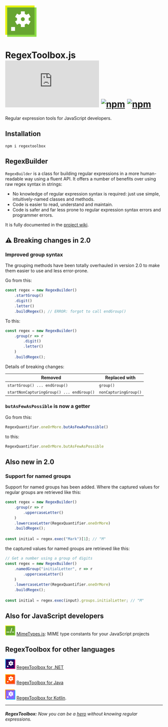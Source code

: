 ![icon](artwork/RegexToolbox-icon-100.png)

# RegexToolbox.js [![CircleCI](https://img.shields.io/circleci/build/gh/markwhitaker/RegexToolbox.js)](https://circleci.com/gh/markwhitaker/RegexToolbox.JS) [![npm](https://img.shields.io/npm/v/regextoolbox)](https://www.npmjs.com/package/regextoolbox) [![npm](https://img.shields.io/npm/dw/regextoolbox)](https://www.npmjs.com/package/regextoolbox)

Regular expression tools for JavaScript developers.

## Installation

```
npm i regextoolbox
```

## RegexBuilder

`RegexBuilder` is a class for building regular expressions in a more human-readable way using a fluent API. It offers a number of benefits over using raw regex syntax in strings:

 - No knowledge of regular expression syntax is required: just use simple, intuitively-named classes and methods.
 - Code is easier to read, understand and maintain.
 - Code is safer and far less prone to regular expression syntax errors and programmer errors.

It is fully documented in the [project wiki](https://github.com/markwhitaker/RegexToolbox.JS/wiki).

## ⚠️ Breaking changes in 2.0

### Improved group syntax

The grouping methods have been totally overhauled in version 2.0 to make them easier to use and less error-prone.

Go from this:

```javascript
const regex = new RegexBuilder()
    .startGroup()
    .digit()
    .letter()
    .buildRegex(); // ERROR: forgot to call endGroup()
```

To this:

```javascript
const regex = new RegexBuilder()
    .group(r => r
        .digit()
        .letter()
    )
    .buildRegex();
```

Details of breaking changes:

| Removed                                   | Replaced with         |
|-------------------------------------------|-----------------------|
| `startGroup() ... endGroup()`             | `group()`             |
| `startNonCapturingGroup() ... endGroup()` | `nonCapturingGroup()` |

### `butAsFewAsPossible` is now a getter

Go from this:

```javascript
RegexQuantifier.oneOrMore.butAsFewAsPossible()
```

to this:

```javascript
RegexQuantifier.oneOrMore.butAsFewAsPossible
```

## Also new in 2.0

### Support for named groups

Support for named groups has been added. Where the captured values for regular groups are retrieved like this:

```javascript
const regex = new RegexBuilder()
    .group(r => r
        .uppercaseLetter()
    )
    .lowercaseLetter(RegexQuantifier.oneOrMore)
    .buildRegex();

const initial = regex.exec("Mark")[1]; // "M"
```

the captured values for named groups are retrieved like this:

```javascript
// Get a number using a group of digits
const regex = new RegexBuilder()
    .namedGroup("initialLetter", r => r
        .uppercaseLetter()
    )
    .lowercaseLetter(RegexQuantifier.oneOrMore)
    .buildRegex();

const initial = regex.exec(input).groups.initialLetter; // "M"
```

## Also for JavaScript developers

![icon](https://raw.githubusercontent.com/markwhitaker/MimeTypes.js/main/artwork/MimeTypes-icon-32.png) [MimeTypes.js](https://github.com/markwhitaker/MimeTypes.js): MIME type constants for your JavaScript projects

## RegexToolbox for other languages

![icon](https://raw.githubusercontent.com/markwhitaker/RegexToolbox.NET/master/Artwork/RegexToolbox-icon-32.png) [RegexToolbox for .NET](https://github.com/markwhitaker/RegexToolbox.NET)

![icon](https://raw.githubusercontent.com/markwhitaker/RegexToolbox.Java/master/artwork/RegexToolbox-icon-32.png) [RegexToolbox for Java](https://github.com/markwhitaker/RegexToolbox.Java)

![icon](https://raw.githubusercontent.com/markwhitaker/RegexToolbox.kt/master/artwork/RegexToolbox-icon-32.png) [RegexToolbox for Kotlin](https://github.com/markwhitaker/RegexToolbox.kt).

---
###### **RegexToolbox:** Now you can be a [hero](https://xkcd.com/208/) without knowing regular expressions.
